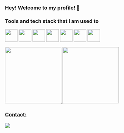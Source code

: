 ### Hey! Welcome to my profile! 👋

### Tools and tech stack that I am used to

<img src="https://cdn.jsdelivr.net/gh/devicons/devicon/icons/angularjs/angularjs-original.svg" width="40" height="40"/> <img src="https://cdn.jsdelivr.net/gh/devicons/devicon/icons/java/java-original.svg" width="40" height="40"/> <img src="https://cdn.jsdelivr.net/gh/devicons/devicon/icons/typescript/typescript-original.svg" width="40" height="40"/> <img src="https://cdn.jsdelivr.net/gh/devicons/devicon/icons/redhat/redhat-plain-wordmark.svg" width="40" height="40"/> <img src="https://cdn.jsdelivr.net/gh/devicons/devicon/icons/trello/trello-plain-wordmark.svg" width="40" height="40"/> <img src="https://cdn.jsdelivr.net/gh/devicons/devicon/icons/jenkins/jenkins-original.svg" width="40" height="40"/> <img src="https://cdn.jsdelivr.net/gh/devicons/devicon/icons/git/git-original.svg" width="40" height="40"/> 

<div>
<a href="https://github.com/felipecordeiro">
<img height="180em" src="https://github-readme-stats.vercel.app/api/top-langs/?username=felipecordeiro&layout=compact&langs_count=7&theme=dracula"/>
<img height="180em" src="https://github-readme-stats.vercel.app/api?username=felipecordeiro&show_icons=true&theme=dracula&include_all_commits=true&count_private=true"/>
</div>
  
### Contact:

<div>
<a href="https://www.linkedin.com/in/felipe-cordeiro-ramos/" target="_blank"><img src="https://img.shields.io/badge/-LinkedIn-%230077B5?style=for-the-badge&logo=linkedin&logoColor=white" target="_blank"></a>   
</div>
